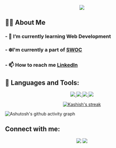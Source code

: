 <div align ="center">
<img src = "https://readme-typing-svg.herokuapp.com?font=Ubuntu&color=%2336BCF7&size=30&center=true&width=600&height=100&lines=Hi%2C+%F0%9F%91%8B+I'm+Kashish"/>
</div>

## 🙋‍♂️ About Me

### - 🔭 I’m currently learning **Web Development** 

### - ❄️I'm currently a part of **[SWOC](https://swoc.scriptindia.org/#/)**

### - 📫 How to reach me **[LinkedIn](https://www.linkedin.com/in/kashish-sondhiya-969120198/)**


## 🚀 Languages and Tools:

<p align="center"> 
    <a href="https://developer.mozilla.org/en-US/docs/Web/JavaScript" target="_blank"> <img src="https://img.icons8.com/color/48/000000/javascript.png"/> </a> 
    <a href="https://www.w3.org/html/" target="_blank"> <img src="https://img.icons8.com/color/48/000000/html-5.png"/> </a> 
    <a href="https://www.w3schools.com/css/" target="_blank"> <img src="https://img.icons8.com/color/48/000000/css3.png"/> </a> 
    <a href="https://getbootstrap.com" target="_blank"> <img src="https://img.icons8.com/color/48/000000/bootstrap.png"/> </a> 
</p>



<div align="center">
    <a href="#">
        <img title="🔥 Get streak stats for your profile at git.io/streak-stats" alt="Kashish's streak" src="https://github-readme-streak-stats.herokuapp.com?user=K-ash-ish&theme=black-ice&hide_border=true&date_format=M%20j%5B%2C%20Y%5D"/>
    </a>
</div>

![Ashutosh's github activity graph](https://activity-graph.herokuapp.com/graph?username=K-ash-ish&bg_color=000000&color=ffffff&line=5064fb&point=fcfcfc&area=true&hide_border=true)

## Connect with me:
<div align="center">

<a href = "https://www.linkedin.com/in/kashish-sondhiya-969120198/"><img src="https://img.icons8.com/fluent/48/000000/linkedin.png"/></a>
<a href = "https://twitter.com/KashishSo"><img src="https://img.icons8.com/fluent/48/000000/twitter.png"/></a>

</div>
